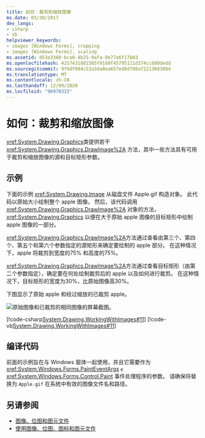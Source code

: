 ```yaml
---
title: 如何：裁剪和缩放图像
ms.date: 03/30/2017
dev_langs:
- csharp
- vb
helpviewer_keywords:
- images [Windows Forms], cropping
- images [Windows Forms], scaling
ms.assetid: 053e3360-bca0-4b25-9afa-0e77a6f17b03
ms.openlocfilehash: 4257431881565f9160f45795111d374cc680dedd
ms.sourcegitcommit: 9f6df084c53a3da0ea657ed0d708a72213683084
ms.translationtype: MT
ms.contentlocale: zh-CN
ms.lasthandoff: 12/09/2020
ms.locfileid: "96970315"
---
```

# <a name="how-to-crop-and-scale-images"></a>如何：裁剪和缩放图像
<xref:System.Drawing.Graphics>类提供若干 <xref:System.Drawing.Graphics.DrawImage%2A> 方法，其中一些方法具有可用于裁剪和缩放图像的源和目标矩形参数。  
  
## <a name="example"></a>示例  
 下面的示例 <xref:System.Drawing.Image> 从磁盘文件 Apple.gif 构造对象。 此代码以原始大小绘制整个 apple 图像。 然后，该代码调用 <xref:System.Drawing.Graphics.DrawImage%2A> 对象的方法， <xref:System.Drawing.Graphics> 以便在大于原始 apple 图像的目标矩形中绘制 apple 图像的一部分。  
  
 <xref:System.Drawing.Graphics.DrawImage%2A>方法通过查看由第三个、第四个、第五个和第六个参数指定的源矩形来确定要绘制的 apple 部分。 在这种情况下，apple 将裁剪到宽度的75% 和高度的75%。  
  
 <xref:System.Drawing.Graphics.DrawImage%2A>方法通过查看目标矩形（由第二个参数指定），确定要在何处绘制裁剪后的 apple 以及如何进行裁剪。 在这种情况下，目标矩形的宽度为30%，比原始图像高30%。  
  
 下图显示了原始 apple 和经过缩放的已裁剪 apple。  
  
 ![原始图像和已裁剪的相同图像的屏幕截图。](./media/how-to-crop-and-scale-images/original-image-cropped-image.png)  
  
 [!code-csharp[System.Drawing.WorkingWithImages#11](~/samples/snippets/csharp/VS_Snippets_Winforms/System.Drawing.WorkingWithImages/CS/Class1.cs#11)]
 [!code-vb[System.Drawing.WorkingWithImages#11](~/samples/snippets/visualbasic/VS_Snippets_Winforms/System.Drawing.WorkingWithImages/VB/Class1.vb#11)]  
  
## <a name="compiling-the-code"></a>编译代码  
 前面的示例旨在与 Windows 窗体一起使用，并且它需要作为 <xref:System.Windows.Forms.PaintEventArgs> `e` <xref:System.Windows.Forms.Control.Paint> 事件处理程序的参数。 请确保将替换为 `Apple.gif` 在系统中有效的图像文件名和路径。  
  
## <a name="see-also"></a>另请参阅

- [图像、位图和图元文件](images-bitmaps-and-metafiles.md)
- [使用图像、位图、图标和图元文件](working-with-images-bitmaps-icons-and-metafiles.md)

